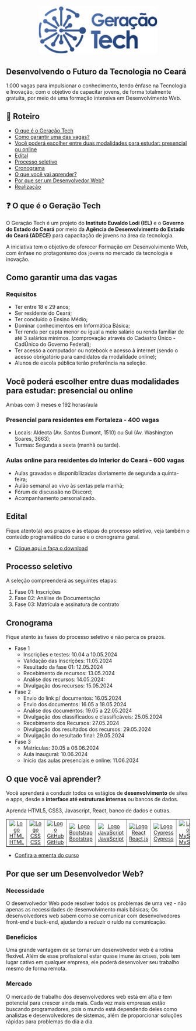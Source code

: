 <h1 align="center">
  <img src="./.github/logo-geracao-tech.png" alt="Logo Geração Tech" />
</h1>

<h2>
  Desenvolvendo o Futuro da Tecnologia no Ceará
</h2>

<p>
  1.000 vagas para impulsionar o conhecimento, tendo ênfase na Tecnologia e Inovação, com o objetivo de capacitar jovens, de forma totalmente gratuita, por meio de uma formação intensiva em Desenvolvimento Web.
</p>

## 📃 Roteiro

- [O que é o Geração Tech](#o-que-e-o-geracao-tech)
- [Como garantir uma das vagas?](#como-garantir-uma-das-vagas)
- [Você poderá escolher entre duas modalidades para estudar: presencial ou online](#voce-podera-escolher-entre-duas-modalidades-para-estudar)
- [Edital](#edital)
- [Processo seletivo](#processo-seletivo)
- [Cronograma](#cronograma)
- [O que você vai aprender?](#o-que-voce-vai-aprender)
- [Por que ser um Desenvolvedor Web?](#por-que-ser-um-desenvolvedor-web)
- [Realização](#realizacao)

## ❓ O que é o Geração Tech

<p>
  O Geração Tech é um projeto do <strong>Instituto Euvaldo Lodi (IEL)</strong> e o <strong>Governo do Estado do Ceará</strong> por meio da <strong>Agência de Desenvolvimento do Estado do Ceará (ADECE)</strong> para capacitação de jovens na área da tecnologia.
</p>

<p>
  A iniciativa tem o objetivo de oferecer Formação em Desenvolvimento Web, com ênfase no protagonismo dos jovens no mercado da tecnologia e inovação.
</p>

## Como garantir uma das vagas

### Requisitos

- Ter entre 18 e 29 anos;
- Ser residente do Ceará;
- Ter concluído o Ensino Médio;
- Dominar conhecimentos em Informática Básica;
- Ter renda per capta menor ou igual a meio salário ou renda familiar de até 3 salários mínimos. (comprovação através do Cadastro Único - CadÚnico do Governo Federal);
- Ter acesso a computador ou notebook e acesso à internet (sendo o acesso obrigatório para candidatos da modalidade online);
- Alunos de escola pública terão preferência na seleção.

## Você poderá escolher entre duas modalidades para estudar: presencial ou online

<p>Ambas com 3 meses e 192 horas/aula</p>

### Presencial para residentes em Fortaleza - 400 vagas

- Locais: Aldeota (Av. Santos Dumont, 1510) ou Sul (Av. Washington Soares, 3663);
- Turmas: Segunda a sexta (manhã ou tarde).

### Aulas online para residentes do Interior do Ceará - 600 vagas

- Aulas gravadas e disponibilizadas diariamente de segunda a quinta-feira;
- Aulão semanal ao vivo às sextas pela manhã;
- Fórum de discussão no Discord;
- Acompanhamento personalizado.

## Edital

<p>
  Fique atento(a) aos prazos e às etapas do processo seletivo, veja também o conteúdo programático do curso e o cronograma geral.
</p>

- [Clique aqui e faça o download](https://geracaotech.iel-ce.org.br/edital-geracao-tech.pdf)

## Processo seletivo

<p>A seleção compreenderá as seguintes etapas:</p>

1. Fase 01: Inscrições
2. Fase 02: Análise de Documentação
3. Fase 03: Matrícula e assinatura de contrato

## Cronograma

<p>
  Fique atento às fases do processo seletivo e não perca os prazos.
</p>

- Fase 1
  - Inscrições e testes: 10.04 a 10.05.2024
  - Validação das Inscrições: 11.05.2024
  - Resultado da fase 01: 12.05.2024
  - Recebimento de recursos: 13.05.2024
  - Análise dos recursos: 14.05.2024:
  - Divulgação dos recursos: 15.05.2024
- Fase 2
  - Envio do link p/ documentos: 16.05.2024
  - Envio dos documentos: 16.05 a 18.05.2024
  - Análise dos documentos: 19.05 a 22.05.2024
  - Divulgação dos classificados e classificáveis: 25.05.2024
  - Recebimento dos Recursos: 27.05.2024
  - Divulgação dos resultados dos recursos: 29.05.2024
  - Divulgação do resultado final: 29.05.2024
- Fase 3
  - Matrículas: 30.05 a 06.06.2024
  - Aula inaugural: 10.06.2024
  - Início das aulas presenciais e online: 11.06.2024

## O que você vai aprender?

<p>
  Você aprenderá a conduzir todos os estágios de <strong>desenvolvimento</strong> de sites e apps, desde a <strong>interface até estruturas internas</strong> ou bancos de dados.
</p>

<p>Aprenda HTML5, CSS3, Javascript, React, banco de dados e outras. </p>

<table border="1">
  <tr align="center">
    <td>
      <a href="https://developer.mozilla.org/pt-BR/docs/Web/HTML">
        <img src="https://skillicons.dev/icons?i=html" alt="Logo HTML" />
        <br>
        HTML
      </a>
    </td>
    <td>
      <a href="https://developer.mozilla.org/pt-BR/docs/Web/CSS">
        <img src="https://skillicons.dev/icons?i=css" alt="Logo CSS" />
        <br>
        CSS
      </a>
    </td>
    <td>
      <a href="https://github.com/">
        <img src="https://skillicons.dev/icons?i=github" alt="Logo GitHub" />
        <br>
        GitHub
      </a>
    </td>
    <td>
      <a href="https://getbootstrap.com/">
        <img src="https://skillicons.dev/icons?i=bootstrap" alt="Logo Bootstrap" />
        <br>
        Bootstrap
      </a>
    </td>
    <td>
      <a href="https://developer.mozilla.org/pt-BR/docs/Web/JavaScript">
        <img src="https://skillicons.dev/icons?i=js" alt="Logo JavaScript" />
        <br>
        JavaScript
      </a>
    </td>
    <td>
      <a href="https://react.dev/">
        <img src="https://skillicons.dev/icons?i=react" alt="Logo React" />
        <br>
        React.js
      </a>
    </td>
    <td>
      <a href="https://www.cypress.io/">
        <img src="https://skillicons.dev/icons?i=cypress&theme=light" alt="Logo Cypress" />
        <br>
        Cypress
      </a>
    </td>
    <td>
      <a href="https://www.mysql.com/">
        <img src="https://skillicons.dev/icons?i=mysql" alt="Logo MySQL" />
        <br>
        MySQL
      </a>
    </td>
    <td>
      <a href="https://nodejs.org/en">
        <img src="https://skillicons.dev/icons?i=nodejs" alt="Logo Node.js" />
        <br>
        Node.js
      </a>
    </td>
  </tr>
</table>

- [Confira a ementa do curso](https://geracaotech.iel-ce.org.br/ementa-geracao-tech.pdf)

## Por que ser um Desenvolvedor Web?

### Necessidade

<p>
  O desenvolvedor Web pode resolver todos os problemas de uma vez - não apenas as necessidades de desenvolvimento mais básicas; Os desenvolvedores web sabem como se comunicar com desenvolvedores front-end e back-end, ajudando a reduzir o ruído na comunicação.
</p>

### Benefícios

 <p>
  Uma grande vantagem de se tornar um desenvolvedor web é a rotina flexível. Além de esse profissional estar quase imune às crises, pois tem lugar cativo em qualquer empresa, ele poderá desenvolver seu trabalho mesmo de forma remota.
 </p>

### Mercado

<p>
  O mercado de trabalho dos desenvolvedores web está em alta e tem potencial para crescer ainda mais. Cada vez mais empresas estão buscando programadores, pois o mundo está dependendo deles como analistas e desenvolvedores de sistemas, além de proporcionar soluções rápidas para problemas do dia a dia.
</p>
